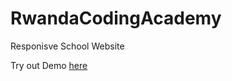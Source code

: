 # RwandaCodingAcademy
Responisve School Website 

Try out Demo <a href="https://rwcodingacademy.netlify.app/" target="_blank">here</a>
